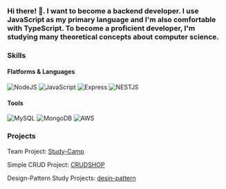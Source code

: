 ### Hi there! 👋. I want to become a backend developer. I use JavaScript as my primary language and I'm also comfortable with TypeScript. To become a proficient developer, I'm studying many theoretical concepts about computer science.

### Skills
#### Flatforms & Languages
![NodeJS](https://img.shields.io/badge/node.js-6DA55F?style=for-the-badge&logo=node.js&logoColor=white)
![JavaScript](https://img.shields.io/badge/javascript-%23323330.svg?style=for-the-badge&logo=javascript&logoColor=%23F7DF1E)
![Express](https://img.shields.io/badge/Express-000000?style=for-the-badge&logo=Express&logoColor=white)
![NESTJS](https://img.shields.io/badge/nestjs-E0234E?style=for-the-badge&logo=nestjs&logoColor=white)

#### Tools
![MySQL](https://img.shields.io/badge/mysql-%2300f.svg?style=for-the-badge&logo=mysql&logoColor=white)
![MongoDB](https://img.shields.io/badge/MongoDB-%234ea94b.svg?style=for-the-badge&logo=mongodb&logoColor=white)
![AWS](https://img.shields.io/badge/AWS-%23FF9900.svg?style=for-the-badge&logo=amazon-aws&logoColor=white)

### Projects
Team Project: [Study-Camp](https://github.com/wlals7565/study_camp_db_server2?tab=readme-ov-file)


Simple CRUD Project: [CRUDSHOP](https://github.com/wlals7565/CURDSHOP3)


Design-Pattern Study Projects: [desin-pattern](https://github.com/wlals7565/design-pattern)

<!--
**wlals7565/wlals7565** is a ✨ _special_ ✨ repository because its `README.md` (this file) appears on your GitHub profile.

Here are some ideas to get you started:

- 🔭 I’m currently working on ...
- 🌱 I’m currently learning ...
- 👯 I’m looking to collaborate on ...
- 🤔 I’m looking for help with ...
- 💬 Ask me about ...
- 📫 How to reach me: ...
- 😄 Pronouns: ...
- ⚡ Fun fact: ...
-->
